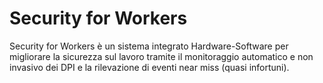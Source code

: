 # Security for Workers
Security for Workers è un sistema integrato Hardware-Software per migliorare la sicurezza sul lavoro tramite il monitoraggio automatico e non invasivo dei DPI e la rilevazione di eventi near miss (quasi infortuni).
